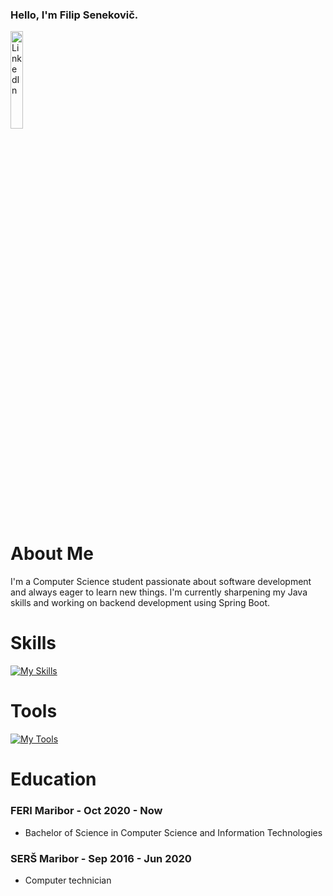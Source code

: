 ### Hello, I'm Filip Senekovič.

<p align="left">
    <a href="https://www.linkedin.com/in/filip-senekovič-3aa254211/">
        <img src="https://img.shields.io/badge/My Profile-0077B5?style=for-the-badge&logo=linkedin&logoColor=white" alt="LinkedIn" style="width: 20%;">
    </a>
</p>

# About Me
I'm a Computer Science student passionate about software development and always eager to learn new things. I'm currently sharpening my Java skills and working on backend development using Spring Boot.

# Skills
[![My Skills](https://skillicons.dev/icons?i=java,spring,hibernate,angular,ts,js,nodejs,html,css,php,postgresql,mysql,postman,kotlin,c,cpp,cs,python)](https://skillicons.dev)

# Tools
[![My Tools](https://skillicons.dev/icons?i=docker,git,github,bash,photoshop,pr,ae,idea,androidstudio,vscode,unity,stackoverflow)](https://skillicons.dev)

# Education
### FERI Maribor - Oct 2020 - Now
- Bachelor of Science in Computer Science and Information Technologies

### SERŠ Maribor - Sep 2016 - Jun 2020
- Computer technician

